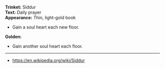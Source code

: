 **Trinket:** Siddur
<br>
**Text:** Daily prayer
<br>
**Appearance:** Thin, light-gold book

- Gain a soul heart each new floor.

**Golden:**

- Gain another soul heart each floor.

---

- https://en.wikipedia.org/wiki/Siddur